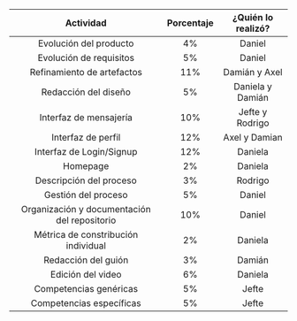| Actividad | Porcentaje | ¿Quién lo realizó? |
|:------:|:--------:|:----------:|
| Evolución del producto | 4% | Daniel
| Evolución de requisitos | 5% | Daniel
| Refinamiento de artefactos | 11% | Damián y Axel
| Redacción del diseño | 5% | Daniela y Damián |
|Interfaz de mensajería | 10% | Jefte y Rodrigo |
| Interfaz de perfil | 12% | Axel y Damian |
| Interfaz de Login/Signup | 12% | Daniela |
| Homepage | 2% | Daniela |
| Descripción del proceso | 3% | Rodrigo |
| Gestión del proceso | 5% | Daniel |
| Organización y documentación del repositorio | 10% | Daniel |
| Métrica de constribución individual | 2% | Daniela |
| Redacción del guión | 3% | Damián |
| Edición del video | 6% | Daniela |
| Competencias genéricas | 5% | Jefte
| Competencias específicas | 5% | Jefte

